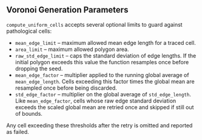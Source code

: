 
## Voronoi Generation Parameters

`compute_uniform_cells` accepts several optional limits to guard against
pathological cells:

- `mean_edge_limit` – maximum allowed mean edge length for a traced cell.
- `area_limit` – maximum allowed polygon area.
- `raw_std_edge_limit` – caps the standard deviation of edge lengths. If the
  initial polygon exceeds this value the function resamples once before
  dropping the seed.
- `mean_edge_factor` – multiplier applied to the running global average of
  `mean_edge_length`. Cells exceeding this factor times the global mean are
  resampled once before being discarded.
- `std_edge_factor` – multiplier on the global average of `std_edge_length`.
  Like `mean_edge_factor`, cells whose raw edge standard deviation exceeds the
  scaled global mean are retried once and skipped if still out of bounds.

Any cell exceeding these thresholds after the retry is omitted and reported as
failed.
